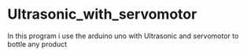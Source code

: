 # Ultrasonic_with_servomotor
In this program i use the arduino uno with Ultrasonic  and servomotor to bottle any product
